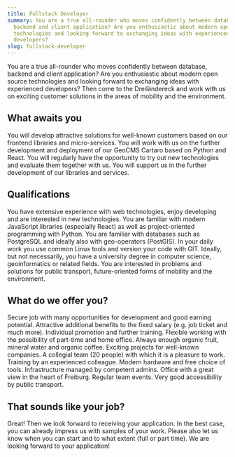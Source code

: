 ```yaml
---
title: Fullstack Developer
summary: You are a true all-rounder who moves confidently between database,
  backend and client application? Are you enthusiastic about modern open source
  technologies and looking forward to exchanging ideas with experienced
  developers?
slug: fullstack-developer
---
```

You are a true all-rounder who moves confidently between database, backend and client application? Are you enthusiastic about modern open source technologies and looking forward to exchanging ideas with experienced developers? Then come to the Dreiländereck and work with us on exciting customer solutions in the areas of mobility and the environment.

## What awaits you

You will develop attractive solutions for well-known customers based on our frontend libraries and micro-services. You will work with us on the further development and deployment of our GeoCMS Cartaro based on Python and React. You will regularly have the opportunity to try out new technologies and evaluate them together with us. You will support us in the further development of our libraries and services.

## Qualifications

You have extensive experience with web technologies, enjoy developing and are interested in new technologies. You are familiar with modern JavaScript libraries (especially React) as well as project-oriented programming with Python. You are familiar with databases such as PostgreSQL and ideally also with geo-operators (PostGIS). In your daily work you use common Linux tools and version your code with GIT. Ideally, but not necessarily, you have a university degree in computer science, geoinformatics or related fields. You are interested in problems and solutions for public transport, future-oriented forms of mobility and the environment.

## What do we offer you?

Secure job with many opportunities for development and good earning potential. Attractive additional benefits to the fixed salary (e.g. job ticket and much more). Individual promotion and further training. Flexible working with the possibility of part-time and home office. Always enough organic fruit, mineral water and organic coffee. Exciting projects for well-known companies. A collegial team (20 people) with which it is a pleasure to work. Training by an experienced colleague. Modern hardware and free choice of tools. Infrastructure managed by competent admins. Office with a great view in the heart of Freiburg. Regular team events. Very good accessibility by public transport.

## That sounds like your job?

Great! Then we look forward to receiving your application. In the best case, you can already impress us with samples of your work. Please also let us know when you can start and to what extent (full or part time). We are looking forward to your application!